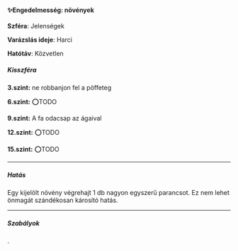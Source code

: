 #### ✨Engedelmesség: növények

**Szféra**: Jelenségek

**Varázslás ideje**: Harci

**Hatótáv**: Közvetlen

##### Kisszféra

**3.szint:** ne robbanjon fel a pöffeteg

**6.szint:** ⭕TODO

**9.szint:** A fa odacsap az ágaival

**12.szint:** ⭕TODO

**15.szint:** ⭕TODO


---
##### Hatás

Egy kijelölt növény végrehajt 1 db nagyon egyszerű parancsot. Ez nem lehet önmagát szándékosan károsító hatás.

---
##### Szabályok

.
